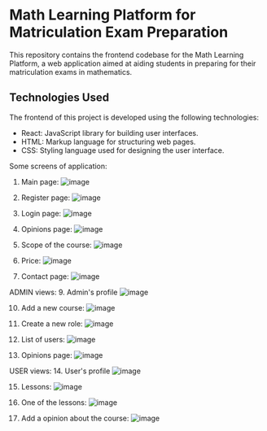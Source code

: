 <h1>Math Learning Platform for Matriculation Exam Preparation</h1>
This repository contains the frontend codebase for the Math Learning Platform, a web application aimed at aiding students in preparing for their matriculation exams in mathematics.

<h2>Technologies Used</h2>
The frontend of this project is developed using the following technologies:<br>

- React: JavaScript library for building user interfaces.<br>
- HTML: Markup language for structuring web pages.<br>
- CSS: Styling language used for designing the user interface.<br>


Some screens of application:
1. Main page:
   ![image](https://github.com/user-attachments/assets/01354afd-3961-4d13-9926-ce3dca04766b)

2. Register page:
   ![image](https://github.com/user-attachments/assets/d17a3a19-cc07-45d1-9f77-4731758b35d0)

3. Login page:
   ![image](https://github.com/user-attachments/assets/dbfe68e8-d015-4d59-a5de-9da9ed963ac2)

4. Opinions page:
   ![image](https://github.com/user-attachments/assets/ecafd4f7-9d10-4761-a8f9-433b6e4e239a)

5. Scope of the course:
   ![image](https://github.com/user-attachments/assets/74dbf34e-2156-4a89-94dc-041904f909cb)

6. Price:
   ![image](https://github.com/user-attachments/assets/cd25612a-4e22-45e6-9570-ae99ddab1b30)

7. Contact page:
   ![image](https://github.com/nikolawierzbowska/ProjectElGrande/assets/128071406/9180c061-e322-4c8f-8296-49fdf182f33c)
   
ADMIN views: 
9. Admin's profile
   ![image](https://github.com/user-attachments/assets/f69541c0-4451-4ccf-88f6-be40c63948cd)

10. Add a new course:
   ![image](https://github.com/user-attachments/assets/26d670bd-1d19-4fe6-b359-41ec6c11be93)

11. Create a new role:
    ![image](https://github.com/user-attachments/assets/a5eb642d-aa11-4661-98e3-e89f51c88f54)

12. List of users:
    ![image](https://github.com/user-attachments/assets/fd9b9705-0693-40f0-9b07-cdab34601548)

13. Opinions page:
    ![image](https://github.com/user-attachments/assets/01593326-4019-4474-ba23-1aa5540d1a4c)

USER views:
14. User's profile
    ![image](https://github.com/user-attachments/assets/623a34f1-ccfc-46cc-be5c-341c749510cd)

15. Lessons:
    ![image](https://github.com/user-attachments/assets/a6959a72-479c-40a0-99dd-aec668315e17)

16. One of the lessons:
    ![image](https://github.com/user-attachments/assets/929b8b6f-1647-4c62-9008-a813cc8ad37d)
    
17. Add a opinion about the course:
    ![image](https://github.com/user-attachments/assets/ea6f4b0f-7ae0-4a3d-a4d1-351e6a5e382b)








 


